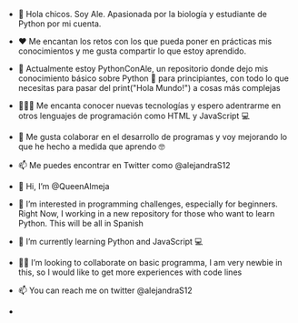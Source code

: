 - 👋 Hola chicos. Soy Ale. Apasionada por la biología y estudiante de Python por mi cuenta.
- ❤️  Me encantan los retos con los que pueda poner en prácticas mis conocimientos y me gusta compartir lo que estoy aprendido. 
- 🌻  Actualmente estoy PythonConAle, un repositorio donde dejo mis conocimiento básico sobre Python 🐍 para principiantes, con todo lo que necesitas para pasar del print("Hola Mundo!") a cosas más complejas
- 👩🏻‍💻 Me encanta conocer nuevas tecnologías y espero adentrarme en otros lenguajes de programación como HTML y JavaScript 💻
- 🌱 Me gusta colaborar en el desarrollo de programas y voy mejorando lo que he hecho a medida que aprendo 🤓
- 📫 Me puedes encontrar en Twitter como @alejandraS12 

  
- 👋 Hi, I’m @QueenAlmeja
- 👀 I’m interested in programming challenges, especially for beginners. Right Now, I working in a new repository for those who want to learn Python. This will be all in Spanish
- 🌱 I’m currently learning Python and JavaScript 💻 
- 🕵🏻 I’m looking to collaborate on basic programma, I am very newbie in this, so I would like to get more experiences with code lines 
- 📫 You can reach me on twitter @alejandraS12 
- 
  

<!---
QueenAlmeja/QueenAlmeja is a ✨ special ✨ repository because its `README.md` (this file) appears on your GitHub profile.
You can click the Preview link to take a look at your changes.
--->
